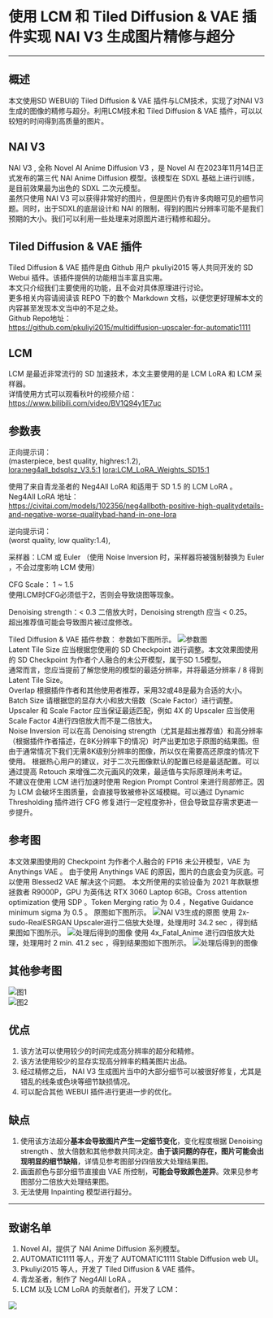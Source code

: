 # 使用 LCM 和 Tiled Diffusion & VAE 插件实现 NAI V3 生成图片精修与超分
***
## 概述
本文使用SD WEBUI的 Tiled Diffusion & VAE 插件与LCM技术，实现了对NAI V3生成的图像的精修与超分。利用LCM技术和 Tiled Diffusion & VAE 插件，可以以较短的时间得到高质量的图片。
## NAI V3
NAI V3 , 全称 Novel AI Anime Diffusion V3 ，是 Novel AI 在2023年11月14日正式发布的第三代 NAI Anime Diffusion 模型。该模型在 SDXL 基础上进行训练，是目前效果最为出色的 SDXL 二次元模型。  
虽然只使用 NAI V3 可以获得非常好的图片，但是图片仍有许多肉眼可见的细节问题。同时，出于SDXL的底层设计和 NAI 的限制，得到的图片分辨率可能不是我们预期的大小。我们可以利用一些处理来对原图片进行精修和超分。  

## Tiled Diffusion & VAE 插件
Tiled Diffusion & VAE 插件是由 Github 用户 pkuliyi2015 等人共同开发的 SD Webui 插件。该插件提供的功能相当丰富且实用。  
本文只介绍我们主要使用的功能，且不会对具体原理进行讨论。  
更多相关内容请阅读该 REPO 下的数个 Markdown 文档，以便您更好理解本文的内容甚至发现本文当中的不足之处。  
Github Repo地址：  
https://github.com/pkuliyi2015/multidiffusion-upscaler-for-automatic1111

## LCM
LCM 是最近非常流行的 SD 加速技术，本文主要使用的是 LCM LoRA 和 LCM 采样器。  
详情使用方式可以观看秋叶的视频介绍：  
https://www.bilibili.com/video/BV1Q94y1E7uc

## 参数表
正向提示词：  
(masterpiece, best quality, highres:1.2),  
<lora:neg4all_bdsqlsz_V3.5:1> <lora:LCM_LoRA_Weights_SD15:1>  

使用了来自青龙圣者的 Neg4All LoRA 和适用于 SD 1.5 的 LCM LoRA 。  
Neg4All LoRA 地址：  
https://civitai.com/models/102356/neg4allboth-positive-high-qualitydetails-and-negative-worse-qualitybad-hand-in-one-lora  

逆向提示词：  
(worst quality, low quality:1.4),  

采样器：LCM 或 Euler （使用 Noise Inversion 时，采样器将被强制替换为 Euler ，不会过度影响 LCM 使用）  

CFG Scale： 1 ~ 1.5  
使用LCM时CFG必须低于2，否则会导致烧图等现象。  

Denoising strength：< 0.3
二倍放大时，Denoising strength 应当 < 0.25。  
超出推荐值可能会导致图片被过度修改。

Tiled Diffusion & VAE 插件参数：
参数如下图所示。
![参数图](./imgs/parameters.png)  
Latent Tile Size 应当根据您使用的 SD Checkpoint 进行调整。本文效果图使用的 SD Checkpoint 为作者个人融合的未公开模型，属于SD 1.5模型。  
通常而言，您应当提前了解您使用的模型的最适分辨率，并将最适分辨率 / 8 得到 Latent Tile Size。  
Overlap 根据插件作者和其他使用者推荐，采用32或48是最为合适的大小。  
Batch Size 请根据您的显存大小和放大倍数（Scale Factor）进行调整。  
Upscaler 和 Scale Factor 应当保证最适匹配，例如 4X 的 Upscaler 应当使用 Scale Factor 4进行四倍放大而不是二倍放大。  
Noise Inversion 可以在高 Denoising strength（尤其是超出推荐值）和高分辨率（根据插件作者描述，在8K分辨率下的情况）时产出更加忠于原图的结果图。但由于通常情况下我们无需8K级别分辨率的图像，所以仅在需要高还原度的情况下使用。
根据热心用户的建议，对于二次元图像默认的配置已经是最适配置。可以通过提高 Retouch 来增强二次元画风的效果，最适值与实际原理尚未考证。  
不建议在使用 LCM 进行加速时使用 Region Prompt Control 来进行局部修正。因为 LCM 会破坏生图质量，会直接导致被修补区域模糊。可以通过 Dynamic Thresholding 插件进行 CFG 修复进行一定程度弥补，但会导致显存需求更进一步提升。  

## 参考图
本文效果图使用的 Checkpoint 为作者个人融合的 FP16 未公开模型，VAE 为 Anythings VAE 。
由于使用 Anythings VAE 的原因，图片的白底会变为灰底。可以使用 Blessed2 VAE 解决这个问题。
本文所使用的实验设备为 2021 年款联想拯救者 R9000P，GPU 为英伟达 RTX 3060 Laptop 6GB。Cross attention optimization 使用 SDP 。Token Merging ratio 为 0.4 ，Negative Guidance minimum sigma 为 0.5 。
原图如下图所示。
![NAI V3生成的原图](./imgs/results/original.png)
使用 2x-sudo-RealESRGAN Upscaler进行二倍放大处理，处理用时 34.2 sec ，得到结果图如下图所示。
![处理后得到的图像](./imgs/results/2x_upscale.png)
使用 4x_Fatal_Anime 进行四倍放大处理，处理用时 2 min. 41.2 sec ，得到结果图如下图所示。
![处理后得到的图像](./imgs/results/4x_upscale.png)

## 其他参考图
![图1](./imgs/other_results/00014-2896793506.png)  
![图2](./imgs/other_results/00037-2575251903.png)

## 优点
1. 该方法可以使用较少的时间完成高分辨率的超分和精修。
2. 该方法使用较少的显存实现高分辨率的精美图片出品。
3. 经过精修之后， NAI V3 生成图片当中的大部分细节可以被很好修复，尤其是错乱的线条或色块等细节缺损情况。
4. 可以配合其他 WEBUI 插件进行更进一步的优化。

## 缺点
1. 使用该方法超分**基本会导致图片产生一定细节变化**，变化程度根据 Denoising strength 、放大倍数和其他参数共同决定。**由于该问题的存在，图片可能会出现明显的细节缺陷**，详情见参考图部分四倍放大处理结果图。    
2. 画面颜色与部分细节直接由 VAE 所控制，**可能会导致颜色差异**。效果见参考图部分二倍放大处理结果图。  
3. 无法使用 Inpainting 模型进行超分。    
***  
## 致谢名单
1. Novel AI，提供了 NAI Anime Diffusion 系列模型。
2. AUTOMATIC1111 等人，开发了 AUTOMATIC1111 Stable Diffusion web UI。  
3. Pkuliyi2015 等人，开发了 Tiled Diffusion & VAE 插件。
4. 青龙圣者，制作了 Neg4All LoRA 。  
5. LCM 以及 LCM LoRA 的贡献者们，开发了 LCM：  
<a href="https://github.com/luosiallen/latent-consistency-model/graphs/contributors">
  <img src="https://contrib.rocks/image?repo=luosiallen/latent-consistency-model" />
</a>  
